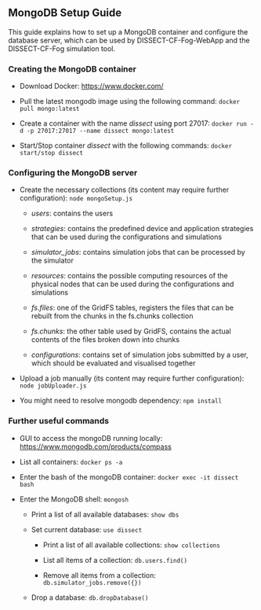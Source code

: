## MongoDB Setup Guide

This guide explains how to set up a MongoDB container and configure the database server, which can be used by DISSECT-CF-Fog-WebApp and the DISSECT-CF-Fog simulation tool.

### Creating the MongoDB container

 - Download Docker: https://www.docker.com/

 - Pull the latest mongodb image using the following command: ```docker pull mongo:latest```

 - Create a container with the name *dissect* using port 27017: ```docker run -d -p 27017:27017 --name dissect mongo:latest```

 - Start/Stop container *dissect* with the following commands: ```docker start/stop dissect```

### Configuring the MongoDB server

 - Create the necessary collections (its content may require further configuration): ```node mongoSetup.js```

   - *users*: contains the users
   
   - *strategies*: contains the predefined device and application strategies that can be used during the configurations and simulations
   
   - *simulator_jobs*: contains simulation jobs that can be processed by the simulator
   
   - *resources*: contains the possible computing resources of the physical nodes that can be used during the configurations and simulations

   - *fs.files*: one of the GridFS tables, registers the files that can be rebuilt from the chunks in the fs.chunks collection

   - *fs.chunks*: the other table used by GridFS, contains the actual contents of the files broken down into chunks
  
   - *configurations*: contains set of simulation jobs submitted by a user, which should be evaluated and visualised together

 - Upload a job manually (its content may require further configuration): ```node jobUploader.js```

 - You might need to resolve mongodb dependency: ```npm install```

### Further useful commands

 - GUI to access the mongoDB running locally: https://www.mongodb.com/products/compass

 - List all containers: ```docker ps -a```

 - Enter the bash of the mongoDB container:  ```docker exec -it dissect bash```

 - Enter the MongoDB shell: ```mongosh```

   - Print a list of all available databases: ```show dbs```
   
   - Set current database: ```use dissect```

     - Print a list of all available collections: ```show collections```

     - List all items of a collection: ```db.users.find()```
 
     - Remove all items from a collection: ```db.simulator_jobs.remove({})```

   - Drop a database: ```db.dropDatabase()```
  

